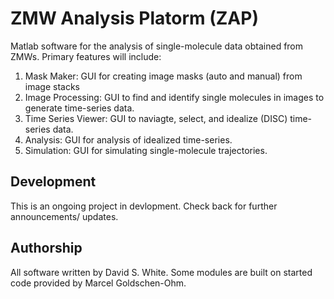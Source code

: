 # ZMW Analysis Platorm (ZAP)
Matlab software for the analysis of single-molecule data obtained from ZMWs. 
Primary features will include:  
  1. Mask Maker: GUI for creating image masks (auto and manual) from image stacks
  2. Image Processing: GUI to find and identify single molecules in images to generate time-series data.  
  3. Time Series Viewer: GUI to naviagte, select, and idealize (DISC) time-series data.
  4. Analysis: GUI for analysis of idealized time-series. 
  5. Simulation: GUI for simulating single-molecule trajectories. 
  
## Development
This is an ongoing project in devlopment. Check back for further announcements/ updates. 

## Authorship
All software written by David S. White. Some modules are built on started code provided by Marcel Goldschen-Ohm. 
